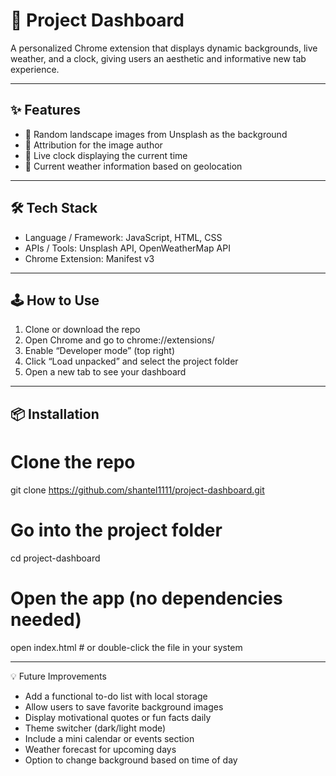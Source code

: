 # 📌 Project Dashboard
A personalized Chrome extension that displays dynamic backgrounds, live weather, and a clock, giving users an aesthetic and informative new tab experience.

---

## ✨ Features
- 🔹 Random landscape images from Unsplash as the background
- 🔹 Attribution for the image author
- 🔹 Live clock displaying the current time
- 🔹 Current weather information based on geolocation 

---

## 🛠️ Tech Stack
- Language / Framework: JavaScript, HTML, CSS
- APIs / Tools: Unsplash API, OpenWeatherMap API
- Chrome Extension: Manifest v3

---

## 🕹️ How to Use
1. Clone or download the repo
2. Open Chrome and go to chrome://extensions/
3. Enable “Developer mode” (top right)
4. Click “Load unpacked” and select the project folder
5. Open a new tab to see your dashboard

---

## 📦 Installation
# Clone the repo
git clone https://github.com/shantel1111/project-dashboard.git

# Go into the project folder
cd project-dashboard

# Open the app (no dependencies needed)
open index.html   # or double-click the file in your system

---

💡 Future Improvements
- Add a functional to-do list with local storage
- Allow users to save favorite background images
- Display motivational quotes or fun facts daily
- Theme switcher (dark/light mode)
- Include a mini calendar or events section
- Weather forecast for upcoming days
- Option to change background based on time of day
